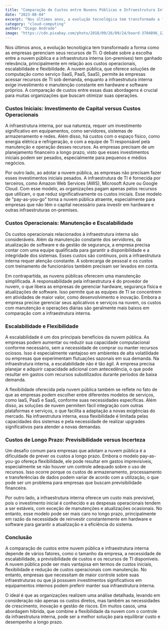 ```yaml
---
title: "Comparação de Custos entre Nuvens Públicas e Infraestrutura Interna"
date: "2023-08-04"
excerpt: "Nos últimos anos, a evolução tecnológica tem transformado a forma como as empresas gerenciam seus recursos de TI. O debate sobre a escolha entre a nuvem pública e a infraestrutura interna (on-premises) tem ganhado relevância, principalmente em relação aos custos operacionais, escalabilidade e flexibilidade."
category: "cloud-computing"
author: "Diego Andrade"
image: "https://cdn.pixabay.com/photo/2018/09/26/09/24/board-3704096_1280.jpg"
---
```


Nos últimos anos, a evolução tecnológica tem transformado a forma como as empresas gerenciam seus recursos de TI. O debate sobre a escolha entre a nuvem pública e a infraestrutura interna (on-premises) tem ganhado relevância, principalmente em relação aos custos operacionais, escalabilidade e flexibilidade. A nuvem pública, que oferece soluções de computação como serviço (IaaS, PaaS, SaaS), permite às empresas acessar recursos de TI sob demanda, enquanto a infraestrutura interna exige investimento e manutenção constante em hardware e software próprios. A comparação de custos entre essas duas abordagens é crucial para muitas organizações que buscam otimizar suas operações.

### Custos Iniciais: Investimento de Capital versus Custos Operacionais

A infraestrutura interna, por sua natureza, requer um investimento significativo em equipamentos, como servidores, sistemas de armazenamento e redes. Além disso, há custos com o espaço físico, como energia elétrica e refrigeração, e com a equipe de TI responsável pela manutenção e operação desses recursos. As empresas precisam de um planejamento financeiro a longo prazo, visto que esses investimentos iniciais podem ser pesados, especialmente para pequenos e médios negócios.

Por outro lado, ao adotar a nuvem pública, as empresas não precisam fazer esses investimentos iniciais pesados. A infraestrutura de TI é fornecida por terceiros, como Amazon Web Services (AWS), Microsoft Azure ou Google Cloud. Com esse modelo, as organizações pagam apenas pelos recursos que utilizam, o que reduz significativamente os custos iniciais. Esse modelo de "pay-as-you-go" torna a nuvem pública atraente, especialmente para empresas que não têm o capital necessário para investir em hardware e outras infraestruturas on-premises.

### Custos Operacionais: Manutenção e Escalabilidade

Os custos operacionais relacionados à infraestrutura interna são consideráveis. Além da manutenção constante dos servidores, da atualização de software e da gestão de segurança, a empresa precisa contar com uma equipe qualificada para garantir a disponibilidade e a integridade dos sistemas. Esses custos são contínuos, pois a infraestrutura interna requer atenção constante. A sobrecarga de pessoal e os custos com treinamento de funcionários também precisam ser levados em conta.

Em contrapartida, as nuvens públicas oferecem uma manutenção simplificada. A responsabilidade pela infraestrutura é do provedor de nuvem, o que libera as empresas de gerenciar hardware, segurança física e atualizações de software. Isso permite que as equipes de TI se concentrem em atividades de maior valor, como desenvolvimento e inovação. Embora a empresa precise gerenciar seus aplicativos e serviços na nuvem, os custos com manutenção e operações diárias são geralmente mais baixos em comparação com a infraestrutura interna.

### Escalabilidade e Flexibilidade

A escalabilidade é um dos principais benefícios da nuvem pública. As empresas podem aumentar ou reduzir sua capacidade computacional conforme necessário, sem a necessidade de comprar ou manter recursos ociosos. Isso é especialmente vantajoso em ambientes de alta volatilidade ou empresas que experimentam flutuações sazonais em sua demanda. Na infraestrutura interna, a escalabilidade não é tão ágil. A empresa precisa planejar e adquirir capacidade adicional com antecedência, o que pode resultar em gastos com recursos subutilizados durante períodos de baixa demanda.

A flexibilidade oferecida pela nuvem pública também se reflete no fato de que as empresas podem escolher entre diferentes modelos de serviços, como IaaS, PaaS e SaaS, conforme suas necessidades específicas. Além disso, as soluções de nuvem permitem fácil integração com outras plataformas e serviços, o que facilita a adaptação a novas exigências do mercado. Na infraestrutura interna, essa flexibilidade é limitada pelas capacidades dos sistemas e pela necessidade de realizar upgrades significativos para atender a novas demandas.

### Custos de Longo Prazo: Previsibilidade versus Incerteza

Um desafio comum para empresas que adotam a nuvem pública é a dificuldade de prever os custos a longo prazo. Embora o modelo pay-as-you-go ofereça flexibilidade, ele pode resultar em gastos imprevisíveis, especialmente se não houver um controle adequado sobre o uso de recursos. Isso ocorre porque os custos de armazenamento, processamento e transferências de dados podem variar de acordo com a utilização, o que pode ser um problema para empresas que buscam previsibilidade financeira.

Por outro lado, a infraestrutura interna oferece um custo mais previsível, pois o investimento inicial é conhecido e as despesas operacionais tendem a ser estáveis, com exceção de manutenções e atualizações ocasionais. No entanto, esse modelo pode ser mais caro no longo prazo, principalmente em razão da necessidade de reinvestir constantemente em hardware e software para garantir a atualização e a eficiência do sistema.

### Conclusão

A comparação de custos entre nuvem pública e infraestrutura interna depende de vários fatores, como o tamanho da empresa, a necessidade de escalabilidade, a previsibilidade de custos e os recursos de TI disponíveis. A nuvem pública pode ser mais vantajosa em termos de custos iniciais, flexibilidade e redução de custos operacionais com manutenção. No entanto, empresas que necessitam de maior controle sobre suas infraestruturas ou que já possuem investimentos significativos em equipamentos internos podem preferir manter sua infraestrutura interna.

O ideal é que as organizações realizem uma análise detalhada, levando em consideração não apenas os custos diretos, mas também as necessidades de crescimento, inovação e gestão de riscos. Em muitos casos, uma abordagem híbrida, que combine a flexibilidade da nuvem com o controle da infraestrutura interna, pode ser a melhor solução para equilibrar custo e desempenho a longo prazo.